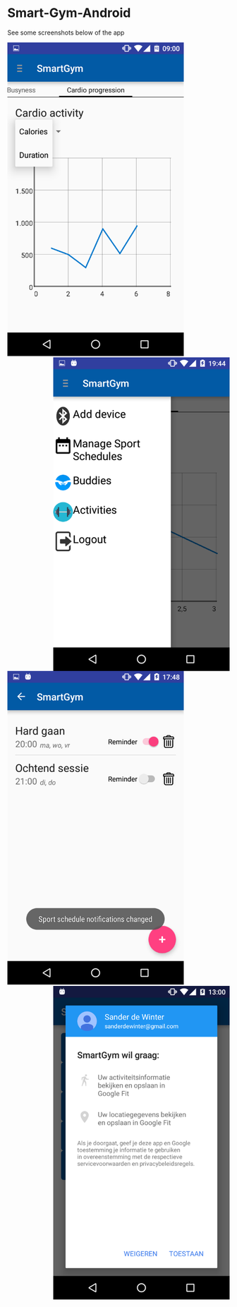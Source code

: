 # Smart-Gym-Android

See some screenshots below of the app

<img src="docs/resources/Screenshot_20160623-090011.png" width="400"/>
<img src="docs/resources/Screenshot_20160622-194433.png" width="400" align="right"/>

<img src="docs/resources/Screenshot_20160622-174816.png" width="400"/>
<img src="docs/resources/Screenshot_20160521-130058.png" width="400" align="right"/>

